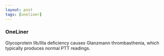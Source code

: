 ```yaml
---
layout: post
tags: [oneliner]
---
```



### OneLiner

Glycoprotein IIb/IIIa deficiency causes Glanzmann thrombasthenia, which typically produces normal PTT readings.
